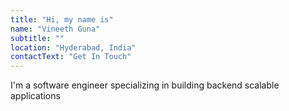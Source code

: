 ```yaml
---
title: "Hi, my name is"
name: "Vineeth Guna"
subtitle: ""
location: "Hyderabad, India"
contactText: "Get In Touch"
---
```


I'm a software engineer specializing in building backend scalable applications
